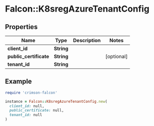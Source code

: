 # Falcon::K8sregAzureTenantConfig

## Properties

| Name | Type | Description | Notes |
| ---- | ---- | ----------- | ----- |
| **client_id** | **String** |  |  |
| **public_certificate** | **String** |  | [optional] |
| **tenant_id** | **String** |  |  |

## Example

```ruby
require 'crimson-falcon'

instance = Falcon::K8sregAzureTenantConfig.new(
  client_id: null,
  public_certificate: null,
  tenant_id: null
)
```

